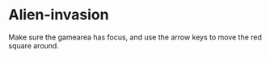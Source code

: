 # Alien-invasion
<html>
<head>
<meta name="viewport" content="width=device-width, initial-scale=1.0"/>
<style>
canvas {
    border:1px solid #d3d3d3;
    background-color: #f1f1f1;
}
</style>
</head>
<body onload="startGame()">

<script>
var myGamePiece;

function startGame() {
    myGamePiece = new component(30, 30, "red", 225, 225);
    myGameArea.start();
}

var myGameArea = {
    canvas : document.createElement("canvas"),
    start : function() {
        this.canvas.width = 480;
        this.canvas.height = 270;
        this.context = this.canvas.getContext("2d");
        document.body.insertBefore(this.canvas, document.body.childNodes[0]);
        this.frameNo = 0;
        this.interval = setInterval(updateGameArea, 20);
        window.addEventListener('keydown', function (e) {
            e.preventDefault();
            myGameArea.keys = (myGameArea.keys || []);
            myGameArea.keys[e.keyCode] = (e.type == "keydown");
        })
        window.addEventListener('keyup', function (e) {
            myGameArea.keys[e.keyCode] = (e.type == "keydown");
        })
    },
    stop : function() {
        clearInterval(this.interval);
    },    
    clear : function() {
        this.context.clearRect(0, 0, this.canvas.width, this.canvas.height);
    }
}

function component(width, height, color, x, y, type) {

    this.type = type;
    this.width = width;
    this.height = height;
    this.speed = 0;
    this.angle = 0;
    this.moveAngle = 0;
    this.x = x;
    this.y = y;    
    this.update = function() {
        ctx = myGameArea.context;
        ctx.save();
        ctx.translate(this.x, this.y);
        ctx.rotate(this.angle);
        ctx.fillStyle = color;
        ctx.fillRect(this.width / -2, this.height / -2, this.width, this.height);
        ctx.restore();    
    }
    this.newPos = function() {
        this.angle += this.moveAngle * Math.PI / 180;
        this.x += this.speed * Math.sin(this.angle);
        this.y -= this.speed * Math.cos(this.angle);
    }
}

function updateGameArea() {
    myGameArea.clear();
    myGamePiece.moveAngle = 0;
    myGamePiece.speed = 0;
    if (myGameArea.keys && myGameArea.keys[37]) {myGamePiece.moveAngle = -6; }
    if (myGameArea.keys && myGameArea.keys[39]) {myGamePiece.moveAngle = 6; }
    if (myGameArea.keys && myGameArea.keys[38]) {myGamePiece.speed= 6; }
    if (myGameArea.keys && myGameArea.keys[40]) {myGamePiece.speed= -6; }
    myGamePiece.newPos();
    myGamePiece.update();
}
</script>

<p>Make sure the gamearea has focus, and use the arrow keys to move the red square around.</p>

</body>
</html>
